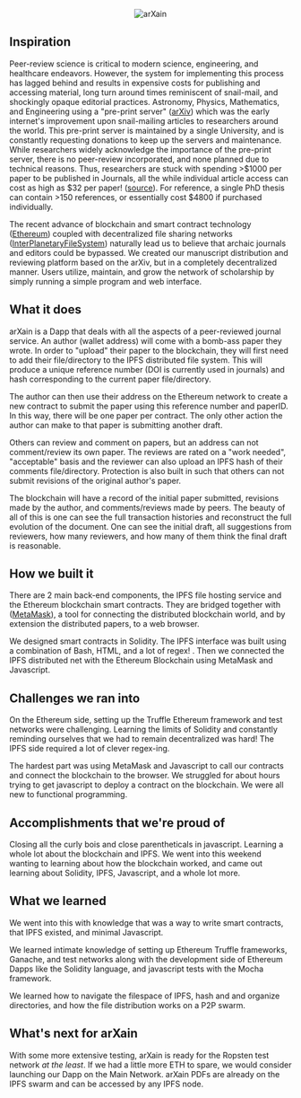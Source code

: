 <p align="center">
  <img src="https://github.com/david-hopper/arXain/blob/master/src/images/logo_name.png" alt="arXain" /></center>
</p>

## Inspiration

Peer-review science is critical to modern science, engineering, and healthcare
endeavors. However, the system for implementing this process has lagged behind
and results in expensive costs for publishing and accessing material, long turn
around times reminiscent of snail-mail, and shockingly opaque editorial
practices. Astronomy, Physics, Mathematics, and Engineering using a "pre-print
server" ([arXiv](https://arxiv.org)) which was the early internet's improvement
upon snail-mailing articles to researchers around the world. This pre-print
server is maintained by a single University, and is constantly requesting
donations to keep up the servers and maintenance. While researchers widely
acknowledge the importance of the pre-print server, there is no peer-review
incorporated, and none planned due to technical reasons. Thus, researchers are
stuck with spending >$1000 per paper to be published in Journals, all the while
individual article access can cost as high as $32 per paper!
([source](https://www.nature.com/subscriptions/purchasing.html)). For reference,
a single PhD thesis can contain >150 references, or essentially cost $4800 if
purchased individually.

The recent advance of blockchain and smart contract technology
([Ethereum](https://www.ethereum.org/)) coupled with decentralized
file sharing networks ([InterPlanetaryFileSystem](https://ipfs.io))
naturally lead us to believe that archaic journals and editors could
be bypassed. We created our manuscript distribution and reviewing
platform based on the arXiv, but in a completely decentralized manner.
Users utilize, maintain, and grow the network of scholarship by simply
running a simple program and web interface.


## What it does

arXain is a Dapp that deals with all the aspects of a peer-reviewed journal service.
An author (wallet address) will come with a bomb-ass paper they wrote.
In order to "upload" their paper to the blockchain, they will first
need to add their file/directory to the IPFS distributed file system. This will
produce a unique reference number (DOI is currently used in journals)
and hash corresponding to the current paper file/directory.

The author can then use their address on the Ethereum network to create a new contract
to submit the paper using this reference number and paperID. In this way, there will
be one paper per contract. The only other action the
author can make to that paper is submitting another draft.

Others can review and comment on papers, but an address can not comment/review
its own paper. The reviews are rated on a "work needed", "acceptable" basis
and the reviewer can also upload an IPFS hash of their comments file/directory.
Protection is also built in such that others can not submit revisions of the
original author's paper.

The blockchain will have a record of the initial paper submitted, revisions made
by the author, and comments/reviews made by peers. The beauty of all of this is
one can see the full transaction histories and reconstruct the full evolution of
the document. One can see the initial draft, all suggestions from reviewers,
how many reviewers, and how many of them think the final draft is reasonable.

## How we built it
There are 2 main back-end components, the IPFS file hosting service
and the Ethereum blockchain smart contracts. They are bridged together
with ([MetaMask](https://metamask.io/)), a tool for connecting
the distributed blockchain world, and by extension the distributed
papers, to a web browser.

We designed smart contracts in Solidity. The IPFS interface was built using a
combination of Bash, HTML, and a lot of regex!
. Then we connected the IPFS distributed net with the Ethereum Blockchain using
MetaMask and Javascript.

## Challenges we ran into

On the Ethereum side, setting up the Truffle Ethereum framework and test
networks were challenging. Learning the limits of Solidity and constantly
reminding ourselves that we had to remain decentralized was hard!
The IPFS side required a lot of clever regex-ing.

The hardest part was using MetaMask and Javascript to call our contracts
and connect the blockchain to the browser. We struggled for about hours
trying to get javascript to deploy a contract on the blockchain. We were all
new to functional programming.

## Accomplishments that we're proud of

Closing all the curly bois and close parentheticals in javascript.
Learning a whole lot about the blockchain and IPFS. We went into this
weekend wanting to learning about how the blockchain worked, and came out
learning about Solidity, IPFS, Javascript, and a whole lot more.

## What we learned

We went into this with knowledge that was a way to write smart contracts,
that IPFS existed, and minimal Javascript.

We learned intimate knowledge of setting up Ethereum Truffle frameworks,
Ganache, and test networks along with the development side of Ethereum
Dapps like the Solidity language, and javascript tests with the Mocha framework.

We learned how to navigate the filespace of IPFS, hash and and organize directories,
and how the file distribution works on a P2P swarm.

## What's next for arXain

With some more extensive testing, arXain is ready for the Ropsten test network
_at the least_. If we had a little more ETH to spare, we would consider launching
our Dapp on the Main Network. arXain PDFs are already on the IPFS swarm and can
be accessed by any IPFS node. 
